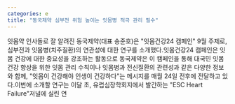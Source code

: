 ```yaml
---
categories: e
title: "동국제약 심부전 위험 높이는 잇몸병 적극 관리 필수"
---
```

잇몸약 인사돌로 잘 알려진 동국제약(대표 송준호)은 "잇몸건강24 캠페인" 9월 주제로, 심부전과 잇몸병(치주질환)의 연관성에 대한 연구를 소개했다.잇몸건강24 캠페인은 잇몸 건강에 대한 중요성을 강조하는 활동으로 동국제약은 이 캠페인을 통해 대국민 잇몸 건강 향상을 위한 잇몸 관리 수칙이나 잇몸병과 전신질환의 관련성과 같은 다양한 정보와 함께, "잇몸이 건강해야 인생이 건강하다"는 메시지를 매월 24일 전후에 전달하고 있다.이번에 소개할 연구는 이달 초, 유럽심장학회지에서 발간하는 "ESC Heart Failure"저널에 실린 연